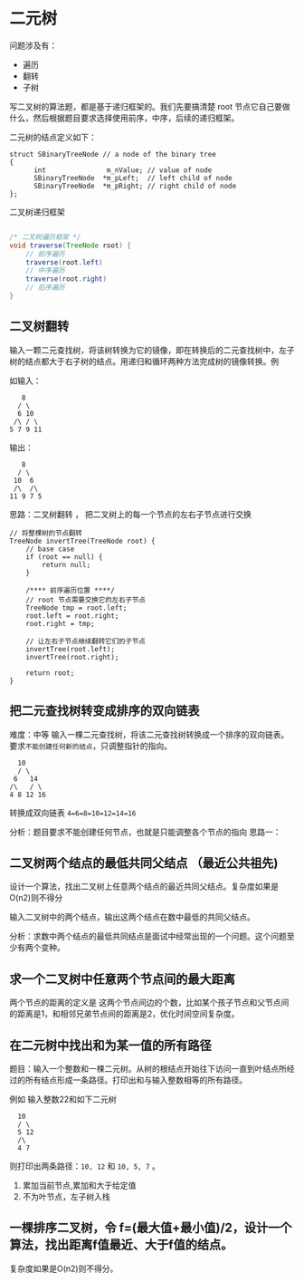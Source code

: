 # 二元树

问题涉及有：

* 遍历
* 翻转
* 子树


写二叉树的算法题，都是基于递归框架的。我们先要搞清楚 root 节点它自己要做什么，然后根据题目要求选择使用前序，中序，后续的递归框架。


二元树的结点定义如下：
```
struct SBinaryTreeNode // a node of the binary tree
{
      int               m_nValue; // value of node
      SBinaryTreeNode  *m_pLeft;  // left child of node
      SBinaryTreeNode  *m_pRight; // right child of node
};
```

二叉树递归框架

```Java

/* 二叉树遍历框架 */
void traverse(TreeNode root) {
    // 前序遍历
    traverse(root.left)
    // 中序遍历
    traverse(root.right)
    // 后序遍历
}

```



## 二叉树翻转

输入一颗二元查找树，将该树转换为它的镜像，即在转换后的二元查找树中，左子树的结点都大于右子树的结点。用递归和循环两种方法完成树的镜像转换。例

如输入：
```
   8
  / \
  6 10
 /\ / \
5 7 9 11
```
输出：

```
   8
  / \
 10  6
 /\  /\
11 9 7 5
```

思路：二叉树翻转 ， 把二叉树上的每一个节点的左右子节点进行交换

```
// 将整棵树的节点翻转
TreeNode invertTree(TreeNode root) {
    // base case
    if (root == null) {
        return null;
    }

    /**** 前序遍历位置 ****/
    // root 节点需要交换它的左右子节点
    TreeNode tmp = root.left;
    root.left = root.right;
    root.right = tmp;

    // 让左右子节点继续翻转它们的子节点
    invertTree(root.left);
    invertTree(root.right);

    return root;
}
```


## 把二元查找树转变成排序的双向链表

难度：中等
输入一棵二元查找树，将该二元查找树转换成一个排序的双向链表。要求`不能创建任何新的结点`，只调整指针的指向。

```   
  10
  / \
 6   14
/\   / \
4 8 12 16
```   

转换成双向链表 `4=6=8=10=12=14=16`
   

分析：题目要求不能创建任何节点，也就是只能调整各个节点的指向
思路一：





## 二叉树两个结点的最低共同父结点 （最近公共祖先)

设计一个算法，找出二叉树上任意两个结点的最近共同父结点。复杂度如果是O(n2)则不得分


输入二叉树中的两个结点，输出这两个结点在数中最低的共同父结点。

分析：求数中两个结点的最低共同结点是面试中经常出现的一个问题。这个问题至少有两个变种。






##  求一个二叉树中任意两个节点间的最大距离

两个节点的距离的定义是 这两个节点间边的个数，比如某个孩子节点和父节点间的距离是1，和相邻兄弟节点间的距离是2，优化时间空间复杂度。





## 在二元树中找出和为某一值的所有路径

题目：输入一个整数和一棵二元树。从树的根结点开始往下访问一直到叶结点所经过的所有结点形成一条路径。打印出和与输入整数相等的所有路径。

例如 输入整数22和如下二元树
```
  10   
  / \   
  5 12   
  /\   
  4 7
```
则打印出两条路径：`10, 12` 和 `10, 5, 7` 。


1. 累加当前节点,累加和大于给定值
2. 不为叶节点，左子树入栈



## 一棵排序二叉树，令 f=(最大值+最小值)/2，设计一个算法，找出距离f值最近、大于f值的结点。
复杂度如果是O(n2)则不得分。




